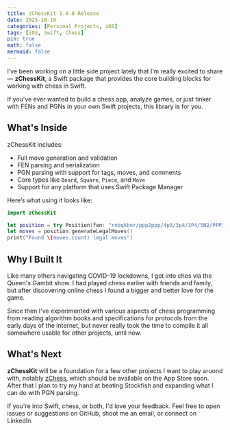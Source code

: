 ```yaml
---
title: zChessKit 1.0.0 Release
date: 2025-10-16
categories: [Personal Projects, iOS]
tags: [iOS, Swift, Chess]
pin: true
math: false
mermaid: false
---
```


I’ve been working on a little side project lately that I’m really excited to share — **zChessKit**, a Swift package that provides the core building blocks for working with chess in Swift.

If you’ve ever wanted to build a chess app, analyze games, or just tinker with FENs and PGNs in your own Swift projects, this library is for you.

## What's Inside

zChessKit includes:

- Full move generation and validation  
- FEN parsing and serialization  
- PGN parsing with support for tags, moves, and comments  
- Core types like `Board`, `Square`, `Piece`, and `Move`  
- Support for any platform that uses Swift Package Manager  

Here’s what using it looks like:

```swift
import zChessKit

let position = try Position(fen: "rnbqkbnr/ppp2ppp/4p3/3p4/3P4/5N2/PPP1PPPP/RNBQKB1R w KQkq d6 0 3")
let moves = position.generateLegalMoves()
print("Found \(moves.count) legal moves")
```

## Why I Built It

Like many others navigating COVID-19 lockdowns, I got into ches via the Queen's Gambit show. I had played chess earlier with friends and family, but after discovering online chess I found a bigger and better love for the game.

Since then I've experimented with various aspects of chess programming from reading algorithm books and specifications for protocols from the early days of the internet, but never really took the time to compile it all somewhere usable for other projects, until now.

## What's Next

**zChessKit** will be a foundation for a few other projects I want to play aruond with, notably [zChess](https://zchess.app), which should be available on the App Store soon. After that I plan to try my hand at beating Stockfish and expanding what I can do with PGN parsing.

If you're into Swift, chess, or both, I'd love your feedback. Feel free to open issues or suggestions on GitHub, shoot me an email, or connect on LinkedIn.
